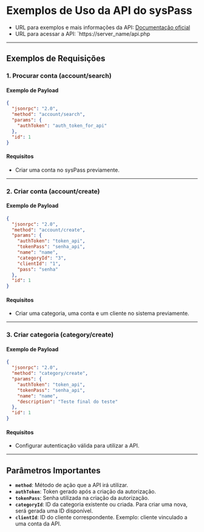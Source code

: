 
# Exemplos de Uso da API do sysPass

- URL para exemplos e mais informações da API: [Documentação oficial](https://syspass-doc.readthedocs.io/en/3.0/application/api.html)  
- URL para acessar a API: `https://server_name/api.php

---

## Exemplos de Requisições

### **1. Procurar conta (account/search)**

#### Exemplo de Payload
```json
{
  "jsonrpc": "2.0",
  "method": "account/search",
  "params": {
    "authToken": "auth_token_for_api"
  },
  "id": 1
}
```

#### Requisitos
- Criar uma conta no sysPass previamente.

---

### **2. Criar conta (account/create)**

#### Exemplo de Payload
```json
{
  "jsonrpc": "2.0",
  "method": "account/create",
  "params": {
    "authToken": "token_api",
    "tokenPass": "senha_api",
    "name": "name",
    "categoryId": "3",
    "clientId": "1",
    "pass": "senha"
  },
  "id": 1
}
```

#### Requisitos
- Criar uma categoria, uma conta e um cliente no sistema previamente.

---

### **3. Criar categoria (category/create)**

#### Exemplo de Payload
```json
{
  "jsonrpc": "2.0",
  "method": "category/create",
  "params": {
    "authToken": "token_api",
    "tokenPass": "senha_api",
    "name": "name",
    "description": "Teste final do teste"
  },
  "id": 1
}
```

#### Requisitos
- Configurar autenticação válida para utilizar a API.

---

## Parâmetros Importantes

- **`method`**: Método de ação que a API irá utilizar.
- **`authToken`**: Token gerado após a criação da autorização.
- **`tokenPass`**: Senha utilizada na criação da autorização.
- **`categoryId`**: ID da categoria existente ou criada. Para criar uma nova, será gerada uma ID disponível.
- **`clientId`**: ID do cliente correspondente. Exemplo: cliente vinculado a uma conta da API.

